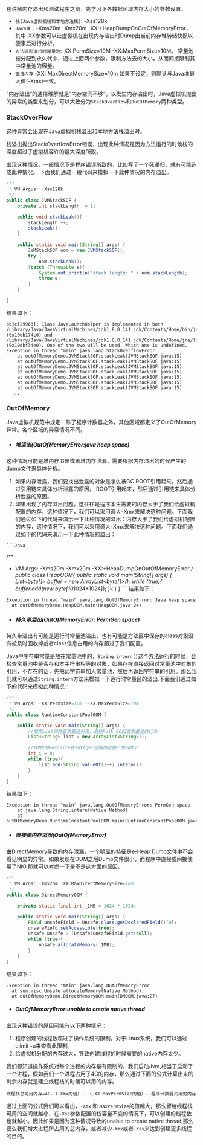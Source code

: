 在讲解内存溢出和测试程序之前，先学习下各数据区域内存大小的参数设置。
* `栈(Java虚拟机栈和本地方法栈)`: -Xss128k
* `Java堆`：-Xms20m -Xmx20m -XX:+HeapDumpOnOutOfMemoryError，
其中-XX参数可以让虚拟机在出现内存溢出时Dump出当前内存堆转储快照以便事后进行分析。
* `方法区和运行时常量池`:-XX:PermSize=10M -XX:MaxPermSize=10M。
常量池被分配到永久代中，通过上面两个参数，限制方法去的大小，从而间接限制其中常量池的容量。
* `直接内存`:-XX: MaxDirectMemorySize=10m
如果不设定，则默认与Java堆最大值(-Xmx)一致。

”内存溢出”的通俗理解就是”内存空间不够”。以发生内存溢出时，Java虚拟机抛出的异常的类型来划分，可以大致分为`StackOverFlow`和`OutOfMemory`两种类型。


### StackOverFlow
这种异常会出现在Java虚拟机栈溢出和本地方法栈溢出时。

栈溢出抛出StackOverflowError错误，出现此种情况是因为方法运行的时候栈的深度超过了虚拟机容许的最大深度所致。

出现这种情况，一般情况下是程序错误所致的，比如写了一个死递归，就有可能造成此种情况。 下面我们通过一段代码来模拟一下此种情况的内存溢出。

```Java
/**
 * VM Argus: -Xss128k
 */
public class JVMStackSOF {
    private int stackLength  = 1;

    public void stackLeak(){
        stackLength ++;
        stackLeak();
    }

    public static void main(String[] args) {
        JVMStackSOF oom = new JVMStackSOF();
        try {
            oom.stackLeak();
        }catch (Throwable e){
            System.out.println("stack length: " + oom.stackLength);
            throw e;
        }
    }

}
```
结果如下：
```
objc[29963]: Class JavaLaunchHelper is implemented in both /Library/Java/JavaVirtualMachines/jdk1.8.0_141.jdk/Contents/Home/bin/java (0x10db174c0) and /Library/Java/JavaVirtualMachines/jdk1.8.0_141.jdk/Contents/Home/jre/lib/libinstrument.dylib (0x10dbf34e0). One of the two will be used. Which one is undefined.
Exception in thread "main" java.lang.StackOverflowError
	at outOfMemoryDemo.JVMStackSOF.stackLeak(JVMStackSOF.java:15)
	at outOfMemoryDemo.JVMStackSOF.stackLeak(JVMStackSOF.java:15)
	at outOfMemoryDemo.JVMStackSOF.stackLeak(JVMStackSOF.java:15)
	at outOfMemoryDemo.JVMStackSOF.stackLeak(JVMStackSOF.java:15)
	at outOfMemoryDemo.JVMStackSOF.stackLeak(JVMStackSOF.java:15)
	at outOfMemoryDemo.JVMStackSOF.stackLeak(JVMStackSOF.java:15)
	at outOfMemoryDemo.JVMStackSOF.stackLeak(JVMStackSOF.java:15)
  ...

```


### OutOfMemory
Java虚拟机规范中规定：除了程序计数器之外，其他区域都定义了OutOfMemory异常。各个区域的异常情况不同。
* ##### 堆溢出(OutOfMemoryError:java heap space)
这种情况可能是堆内存溢出或者堆内存泄漏，需要根据内存溢出的时候产生的dump文件来具体分析。
  1. 如果内存泄露，我们要找出泄露的对象是怎么被GC ROOT引用起来，然后通过引用链来具体分析泄露的原因。 ROOT引用起来，然后通过引用链来具体分析泄露的原因。
  2. 如果出现了内存溢出问题，这往往是程序本生需要的内存大于了我们给虚拟机配置的内存，这种情况下，我们可以采用调大-Xmx来解决这种问题。下面我们通过如下的代码来演示一下此种情况的溢出：内存大于了我们给虚拟机配置的内存，这种情况下，我们可以采用调大-Xmx来解决这种问题。下面我们通过如下的代码来演示一下此种情况的溢出：

    ```Java
  /**
   * VM Args: -Xms20m -Xmx20m -XX:+HeapDumpOnOutOfMemoryError
   */
    public class HeapOOM{
      public static void main(String[] args) {
          List<byte[]> buffer = new ArrayList<byte[]>();
          while (true){
              buffer.add(new byte[10*1024*1024]);
          }k
      }
    }
    ```
  结果如下：
  ```
  Exception in thread "main" java.lang.OutOfMemoryError: Java heap space
  	at outOfMemoryDemo.HeapOOM.main(HeapOOM.java:24)
  ```
* ##### 持久带溢出(OutOfMemoryError: PermGen space)
持久带溢出有可能是运行时常量池溢出，也有可能是方法区中保存的class对象没有被及时回收掉或者class信息占用的内存超过了我们配置。

  Java中字符串常量是放在常量池中的，`String.intern()`这个方法运行的时候，会检查常量池中是否存和本字符串相等的对象，如果存在直接返回对常量池中对象的引用，不存在的话，先把此字符串加入常量池，然后再返回字符串的引用。那么我们就可以通过`String.intern`方法来模拟一下运行时常量区的溢出.下面我们通过如下的代码来模拟此种情况：
  ```Java
  /**
   * VM Args: -XX:PermSize=10m --XX:MaxPermSize=10m
   */
  public class RuntimeConstantPoolOOM {

      public static void main(String[] args) {
          //使用List保持着常量池引用，避免Fulk GC回收常量池的行为
          List<String> list = new ArrayList<String>();

          //10MB的PermSize在Integer范围内足够产生OOM了
          int i = 0;
          while (true){
              list.add(String.valueOf(i++).intern());
          }
      }
  }
  ```
  结果如下：
  ```
  Exception in thread "main" java.lang.OutOfMemoryError: PermGen space
      at java.lang.String.intern(Native Method)
      at outOfMemoryDemo.RuntimeConstantPoolOOM.main(RuntimeConstantPoolOOM.java.26)
  ```
* ##### 直接接内存溢出(OutOfMemoryError)
由DirectMemory导致的内存泄漏，一个明显的特征是在Heap Dump文件中不会看见明显的异常。如果发现在OOM之后Dump文件很小，而程序中直接或间接使用了NIO,那就可以考虑一下是不是这方面的原因。
  ```Java
  /**
   * VM Args: -Xmx20m -XX:MaxDirectMemorySize=10m
   */
  public class DirectMemoryOOM {

      private static final int _1MB = 1024 * 1024;

      public static void main(String[] args) {
          Field unsafeField = Unsafe.class.getDeclaredField()[0];
          unsafeField.setAccessible(true);
          Unsafe unsafe = (Unsafe)unsafeField.get(null);
          while (true){
              unsafe.allocateMemory(_1MB);
          }
      }
  }
  ```
结果如下：
```
Exception in thread "main" java.lang.OutOfMemoryError
  at sum.misc.Unsafe.allocateMemory(Native Method);
  at outOfMemoryDemo.DirectMemoryOOM.main(DMOOM.java:27)
```
* ##### OutOfMemoryError:unable to create native thread
出现这种错误的原因可能有以下两种情况：
  1. 程序创建的线程数超过了操作系统的限制。对于Linux系统，我们可以通过ulimit -u来查看此限制。
  2. 给虚拟机分配的内存过大，导致创建线程的时候需要的native内存太少。

 我们都知道操作系统对每个进程的内存是有限制的，我们启动Jvm,相当于启动了一个进程，假如我们一个进程占用了4G的内存，那么通过下面的公式计算出来的剩余内存就是建立线程栈的时候可以用的内存。
  ````
  线程栈总可用内存=4G-（-Xmx的值）- （-XX:MaxPermSize的值）- 程序计数器占用的内存
  ````
  通过上面的公式我们可以看出，`-Xmx` 和 `MaxPermSize`的值越大，那么留给线程栈可用的空间就越小，在`-Xss`参数配置的栈容量不变的情况下，可以创建的线程数也就越小。因此如果是因为这种情况导致的unable to create native thread,那么要么我们增大进程所占用的总内存，或者减少`-Xmx`或者`-Xss`来达到创建更多线程的目的。
